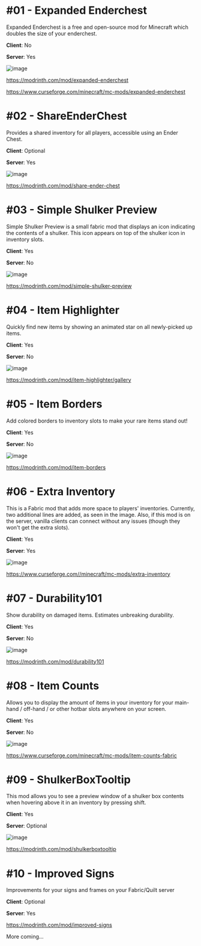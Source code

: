 # #01 - Expanded Enderchest
Expanded Enderchest is a free and open-source mod for Minecraft which doubles the size of your enderchest.

**Client**: No

**Server**: Yes

![image](https://user-images.githubusercontent.com/120551916/225966839-28bf021c-7bfc-43e8-90ba-a13ff42ce273.png)

https://modrinth.com/mod/expanded-enderchest

https://www.curseforge.com/minecraft/mc-mods/expanded-enderchest

# #02 - ShareEnderChest
Provides a shared inventory for all players, accessible using an Ender Chest.

**Client**: Optional

**Server**: Yes

![image](https://user-images.githubusercontent.com/120551916/225967388-ff8faa8c-6e53-4e84-ac03-460067a07876.png)

https://modrinth.com/mod/share-ender-chest

# #03 - Simple Shulker Preview
Simple Shulker Preview is a small fabric mod that displays an icon indicating the contents of a shulker. This icon appears on top of the shulker icon in inventory slots.

**Client**: Yes

**Server**: No

![image](https://user-images.githubusercontent.com/120551916/225967709-fe244f68-4060-437a-9693-c2efadac7e9b.png)

https://modrinth.com/mod/simple-shulker-preview

# #04 - Item Highlighter
Quickly find new items by showing an animated star on all newly-picked up items.

**Client**: Yes

**Server**: No

![image](https://user-images.githubusercontent.com/120551916/225968494-ce6501c4-0ed5-48ec-a769-bb42098f44eb.png)

https://modrinth.com/mod/item-highlighter/gallery

# #05 - Item Borders
Add colored borders to inventory slots to make your rare items stand out!

**Client**: Yes

**Server**: No

![image](https://user-images.githubusercontent.com/120551916/225968792-6337921e-fdac-4558-a92f-8c6bbf1e324c.png)

https://modrinth.com/mod/item-borders

# #06 - Extra Inventory
This is a Fabric mod that adds more space to players' inventories. Currently, two additional lines are added, as seen in the image. Also, if this mod is on the server, vanilla clients can connect without any issues (though they won't get the extra slots).

**Client**: Yes

**Server**: Yes

![image](https://user-images.githubusercontent.com/120551916/225969129-3af9108f-c111-492c-9005-aeca40f03ca2.png)

https://www.curseforge.com//minecraft/mc-mods/extra-inventory

# #07 - Durability101
Show durability on damaged items. Estimates unbreaking durability.

**Client**: Yes

**Server**: No

![image](https://user-images.githubusercontent.com/120551916/225969576-7a2cddfe-ed7f-43fe-97bd-1206847f20f1.png)

https://modrinth.com/mod/durability101

# #08 - Item Counts
Allows you to display the amount of items in your inventory for your main-hand / off-hand / or other hotbar slots anywhere on your screen.

**Client**: Yes

**Server**: No

![image](https://user-images.githubusercontent.com/120551916/225970033-c2af3008-5597-4157-b264-56b6d908bd51.png)

https://www.curseforge.com/minecraft/mc-mods/item-counts-fabric

# #09 - ShulkerBoxTooltip
This mod allows you to see a preview window of a shulker box contents when hovering above it in an inventory by pressing shift.

**Client**: Yes

**Server**: Optional

![image](https://user-images.githubusercontent.com/120551916/225970657-848b98eb-7df8-4497-be81-1b16cf5c31d9.png)

https://modrinth.com/mod/shulkerboxtooltip

# #10 - Improved Signs
Improvements for your signs and frames on your Fabric/Quilt server

**Client**: Optional

**Server**: Yes

https://modrinth.com/mod/improved-signs



More coming...
